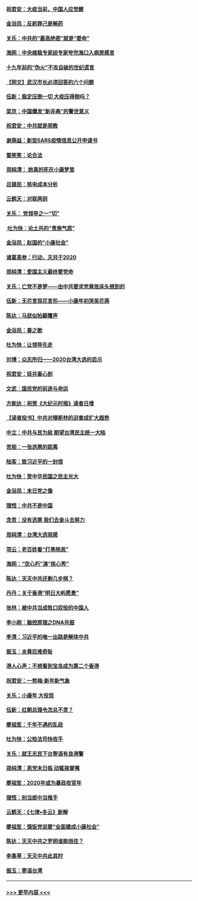#### [祝君安：大疫当前，中国人应觉醒](../pages/nsc993/n11821946.md?t=01271002) 
#### [金浴凤：反躬罪己是解药](../pages/nsc993/n11820280.md?t=01271002) 
#### [关乐：中共的“最高绝密”就是“要命”](../pages/nsc993/n11816946.md?t=01271002) 
#### [海网：中央维稳专家组专家夸完海口入病房感言](../pages/nsc993/n11815138.md?t=01271002) 
#### [十九年前的“伪火”不攻自破的世纪谎言](../pages/nsc993/n11813238.md?t=01271002) 
#### [【网文】武汉市长必须回答的六个问题](../pages/nsc993/n11813848.md?t=01271002) 
#### [伍新：稳定压倒一切 大疫压得倒吗？](../pages/nsc993/n11812634.md?t=01271002) 
#### [梁京：中国爆发“新非典”的警世意义](../pages/nsc993/n11812554.md?t=01271002) 
#### [祝君安：中共就是邪教](../pages/nsc993/n11812431.md?t=01271002) 
#### [谢燕益：新型SARS疫情信息公开申请书](../pages/nsc993/n11808840.md?t=01271002) 
#### [蜀笑笑：论合法](../pages/nsc993/n11808064.md?t=01271002) 
#### [郑纯清： 她真的死在小康梦里](../pages/nsc993/n11806623.md?t=01271002) 
#### [吕锡民：核电成本分析](../pages/nsc993/n11806284.md?t=01271002) 
#### [云鹤天：对联两则](../pages/nsc993/n11805957.md?t=01271002) 
#### [关乐： 党领导之一“切”](../pages/nsc993/n11804505.md?t=01271002) 
#### [ 吐为快：论土共的“贵族气质”](../pages/nsc993/n11804490.md?t=01271002) 
#### [金浴凤：赵国的“小康社会”](../pages/nsc993/n11804452.md?t=01271002) 
#### [诸葛高参：行动，灭共于2020](../pages/nsc993/n11804120.md?t=01271002) 
#### [郑纯清：爱国主义最终要党命](../pages/nsc993/n11802197.md?t=01271002) 
#### [关乐：亡党不是梦——由中共要求党章放床头想到的](../pages/nsc993/n11802156.md?t=01271002) 
#### [伍新：无花言现花言形——小康年初哭吴花燕](../pages/nsc993/n11800044.md?t=01271002) 
#### [陈达：马屁似拍颠覆声](../pages/nsc993/n11800010.md?t=01271002) 
#### [金浴凤：春之歌](../pages/nsc993/n11797687.md?t=01271002) 
#### [吐为快：让领导先走](../pages/nsc993/n11797512.md?t=01271002) 
#### [刘博：众志所归——2020台湾大选的启示](../pages/nsc993/n11796878.md?t=01271002) 
#### [祝君安：妖共畜心剖](../pages/nsc993/n11794273.md?t=01271002) 
#### [文武：国民党的前途与命运](../pages/nsc993/n11794198.md?t=01271002) 
#### [方能达：祝贺《大纪元时报》读者日增](../pages/nsc993/n11793807.md?t=01271002) 
#### [【读者投书】中共对穆斯林的迫害成扩大趋势](../pages/nsc993/n11791371.md?t=01271002) 
#### [中立：中共与民为敌 期望台湾民主统一大陆](../pages/nsc993/n11790392.md?t=01271002) 
#### [苦胆：一张选票的距离](../pages/nsc993/n11788914.md?t=01271002) 
#### [陆客：致习近平的一封信](../pages/nsc993/n11788867.md?t=01271002) 
#### [吐为快：贺中华民国之民主光大](../pages/nsc993/n11788618.md?t=01271002) 
#### [金浴凤：末日党之像](../pages/nsc993/n11787475.md?t=01271002) 
#### [理悟：中共不是中国](../pages/nsc993/n11787463.md?t=01271002) 
#### [念贲：没有选票  我们去奋斗去努力](../pages/nsc993/n11787398.md?t=01271002) 
#### [郑纯清：台湾大选观感](../pages/nsc993/n11786210.md?t=01271002) 
#### [项云：老百姓看“打黑除恶”](../pages/nsc993/n11785398.md?t=01271002) 
#### [海网：“空心朽”演“核心秀”](../pages/nsc993/n11783874.md?t=01271002) 
#### [陈达：天灭中共还剩几步棋？](../pages/nsc993/n11783719.md?t=01271002) 
#### [丹丹：关于香港“明日大屿愿景”](../pages/nsc993/n11783273.md?t=01271002) 
#### [张林：被中共当成牲口奴役的中国人](../pages/nsc993/n11782397.md?t=01271002) 
#### [李小刚：脑控原理之DNA共振](../pages/nsc993/n11780962.md?t=01271002) 
#### [李清：习近平的唯一出路是解体中共](../pages/nsc993/n11780866.md?t=01271002) 
#### [振玉：炎黄巨难奇耻](../pages/nsc993/n11779632.md?t=01271002) 
#### [港人心声：不想看到宝岛成为第二个香港](../pages/nsc993/n11778817.md?t=01271002) 
#### [祝君安：一剪梅‧新年新气象](../pages/nsc993/n11776340.md?t=01271002) 
#### [关乐：小康年 大役现](../pages/nsc993/n11774213.md?t=01271002) 
#### [伍新：红朝总理令怎总不灵？](../pages/nsc993/n11770813.md?t=01271002) 
#### [廖祖笙：千年不遇的乱政](../pages/nsc993/n11770373.md?t=01271002) 
#### [吐为快：公检法司快收手](../pages/nsc993/n11770359.md?t=01271002) 
#### [关乐：就王志民下台寄语有良港警](../pages/nsc993/n11769903.md?t=01271002) 
#### [郑纯清：恶党末日临 动辄挨掌嘴](../pages/nsc993/n11769356.md?t=01271002) 
#### [廖祖笙：2020年或为暴政收官年](../pages/nsc993/n11768216.md?t=01271002) 
#### [理悟：别当郎中当推手](../pages/nsc993/n11768243.md?t=01271002) 
#### [云鹤天：《七律▪冬云》新解](../pages/nsc993/n11768204.md?t=01271002) 
#### [廖祖笙：饿饭党说要“全面建成小康社会”](../pages/nsc993/n11767482.md?t=01271002) 
#### [陈达：天灭中共之罗网谁能挡住？](../pages/nsc993/n11767465.md?t=01271002) 
#### [李春草：天灭中共此其时](../pages/nsc993/n11767452.md?t=01271002) 
#### [振玉：寄语台湾](../pages/nsc993/n11767432.md?t=01271002) 

----
#### [ >>> 更早内容 <<< ](../indexes/nsc993-earlier.md)
